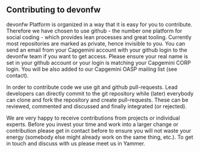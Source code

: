 ## Contributing to devonfw

devonfw Platform is organized in a way that it is easy for you to contribute. Therefore we have chosen to use github - the number one platform for social coding - which provides lean processes and great tooling. Currently most repositories are marked as private, hence invisible to you. You can send an email from your Capgemini account with your github login to the devonfw team if you want to get access. Please ensure your real name is set in your github account or your login is matching your Capgemini CORP login. You will be also added to our Capgemini OASP mailing list (see contact).

In order to contribute code we use git and github pull-requests. Lead developers can directly commit to the git repository while (later) everybody can clone and fork the repository and create pull-requests. These can be reviewed, commented and discussed and finally integrated (or rejected).

We are very happy to receive contributions from projects or individual experts. Before you invest your time and work into a larger change or contribution please get in contact before to ensure you will not waste your energy (somebody else might already work on the same thing, etc.). To get in touch and discuss with us please meet us in Yammer.